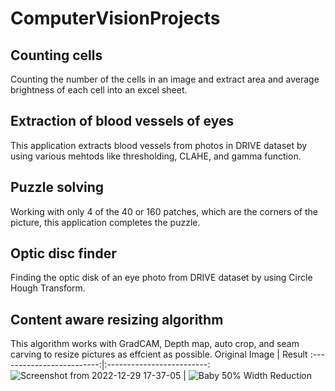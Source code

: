 # ComputerVisionProjects

## Counting cells
Counting the number of the cells in an image and extract area and average brightness of each cell into an excel sheet.

## Extraction of blood vessels of eyes
This application extracts blood vessels from photos in DRIVE dataset by using various mehtods like thresholding, CLAHE, and gamma function.

## Puzzle solving
Working with only 4 of the 40 or 160 patches, which are the corners of the picture, this application completes the puzzle.


## Optic disc finder
Finding the optic disk of an eye photo from DRIVE dataset by using Circle Hough Transform.

## Content aware resizing algorithm 
This algorithm works with GradCAM, Depth map, auto crop, and seam carving to resize pictures as effcient as possible.
Original Image             |  Result
:-------------------------:|:-------------------------:
![Screenshot from 2022-12-29 17-37-05](https://user-images.githubusercontent.com/81217607/209964823-ab009f8d-b192-4d3c-a50b-8ab67219bbba.png) | ![Baby 50% Width Reduction](https://user-images.githubusercontent.com/81217607/209964042-00b589a0-f7cc-4f15-a539-5b0f2e4376b2.png)
